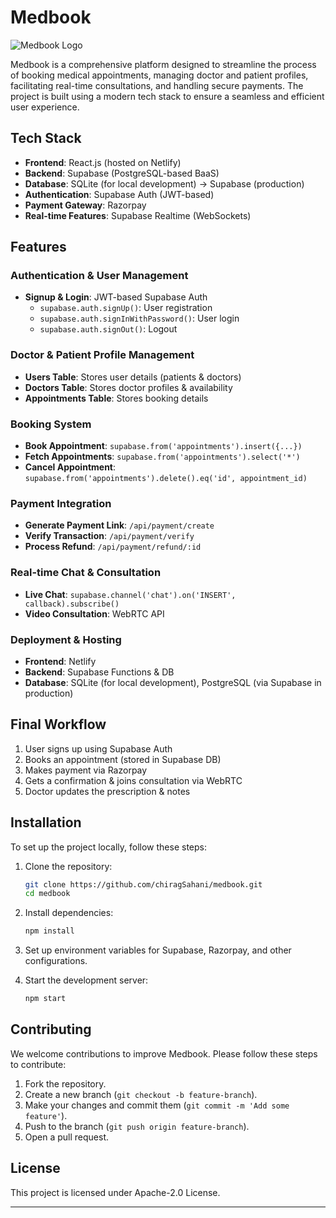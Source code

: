 # Medbook

![Medbook Logo](https://res.cloudinary.com/dlyctssmy/image/upload/v1740888360/medical-doctor_q1fip7.png)

Medbook is a comprehensive platform designed to streamline the process of booking medical appointments, managing doctor and patient profiles, facilitating real-time consultations, and handling secure payments. The project is built using a modern tech stack to ensure a seamless and efficient user experience.

## Tech Stack

- **Frontend**: React.js (hosted on Netlify)
- **Backend**: Supabase (PostgreSQL-based BaaS)
- **Database**: SQLite (for local development) → Supabase (production)
- **Authentication**: Supabase Auth (JWT-based)
- **Payment Gateway**: Razorpay
- **Real-time Features**: Supabase Realtime (WebSockets)

## Features

### Authentication & User Management
- **Signup & Login**: JWT-based Supabase Auth
  - `supabase.auth.signUp()`: User registration
  - `supabase.auth.signInWithPassword()`: User login
  - `supabase.auth.signOut()`: Logout

### Doctor & Patient Profile Management
- **Users Table**: Stores user details (patients & doctors)
- **Doctors Table**: Stores doctor profiles & availability
- **Appointments Table**: Stores booking details

### Booking System
- **Book Appointment**: `supabase.from('appointments').insert({...})`
- **Fetch Appointments**: `supabase.from('appointments').select('*')`
- **Cancel Appointment**: `supabase.from('appointments').delete().eq('id', appointment_id)`

### Payment Integration
- **Generate Payment Link**: `/api/payment/create`
- **Verify Transaction**: `/api/payment/verify`
- **Process Refund**: `/api/payment/refund/:id`

### Real-time Chat & Consultation
- **Live Chat**: `supabase.channel('chat').on('INSERT', callback).subscribe()`
- **Video Consultation**: WebRTC API

### Deployment & Hosting
- **Frontend**: Netlify
- **Backend**: Supabase Functions & DB
- **Database**: SQLite (for local development), PostgreSQL (via Supabase in production)

## Final Workflow

1. User signs up using Supabase Auth
2. Books an appointment (stored in Supabase DB)
3. Makes payment via Razorpay
4. Gets a confirmation & joins consultation via WebRTC
5. Doctor updates the prescription & notes

## Installation

To set up the project locally, follow these steps:

1. Clone the repository:
   ```sh
   git clone https://github.com/chiragSahani/medbook.git
   cd medbook
   ```

2. Install dependencies:
   ```sh
   npm install
   ```

3. Set up environment variables for Supabase, Razorpay, and other configurations.

4. Start the development server:
   ```sh
   npm start
   ```

## Contributing

We welcome contributions to improve Medbook. Please follow these steps to contribute:

1. Fork the repository.
2. Create a new branch (`git checkout -b feature-branch`).
3. Make your changes and commit them (`git commit -m 'Add some feature'`).
4. Push to the branch (`git push origin feature-branch`).
5. Open a pull request.

## License

This project is licensed under Apache-2.0 License.

---

